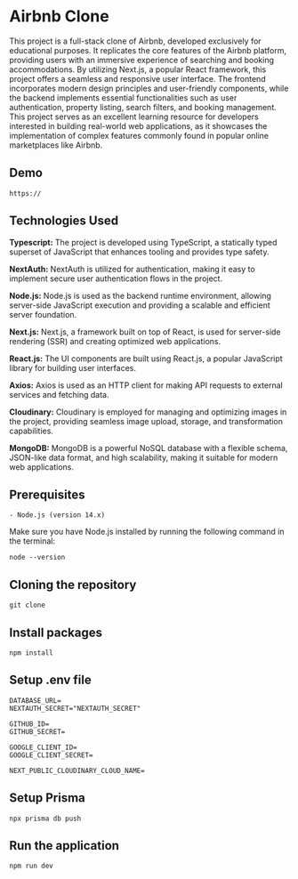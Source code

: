 # Airbnb Clone

This project is a full-stack clone of Airbnb, developed exclusively for educational purposes. It replicates the core features of the Airbnb platform, providing users with an immersive experience of searching and booking accommodations. By utilizing Next.js, a popular React framework, this project offers a seamless and responsive user interface. The frontend incorporates modern design principles and user-friendly components, while the backend implements essential functionalities such as user authentication, property listing, search filters, and booking management. This project serves as an excellent learning resource for developers interested in building real-world web applications, as it showcases the implementation of complex features commonly found in popular online marketplaces like Airbnb.

## Demo
```
https://
```

## Technologies Used


**Typescript:** The project is developed using TypeScript, a statically typed superset of JavaScript that enhances tooling and provides type safety.

**NextAuth:** NextAuth is utilized for authentication, making it easy to implement secure user authentication flows in the project.

**Node.js:** Node.js is used as the backend runtime environment, allowing server-side JavaScript execution and providing a scalable and efficient server foundation.

**Next.js:** Next.js, a framework built on top of React, is used for server-side rendering (SSR) and creating optimized web applications.

**React.js:** The UI components are built using React.js, a popular JavaScript library for building user interfaces.

**Axios:** Axios is used as an HTTP client for making API requests to external services and fetching data.

**Cloudinary:** Cloudinary is employed for managing and optimizing images in the project, providing seamless image upload, storage, and transformation capabilities.

**MongoDB:** MongoDB is a powerful NoSQL database with a flexible schema, JSON-like data format, and high scalability, making it suitable for modern web applications.

## Prerequisites

```
- Node.js (version 14.x)
```

Make sure you have Node.js installed by running the following command in the terminal:
```
node --version
```

## Cloning the repository

```
git clone 
```

## Install packages

```
npm install
```

## Setup .env file

```
DATABASE_URL=
NEXTAUTH_SECRET="NEXTAUTH_SECRET"

GITHUB_ID=
GITHUB_SECRET=

GOOGLE_CLIENT_ID=
GOOGLE_CLIENT_SECRET=

NEXT_PUBLIC_CLOUDINARY_CLOUD_NAME=
```

## Setup Prisma

```
npx prisma db push
```

## Run the application

```
npm run dev
```